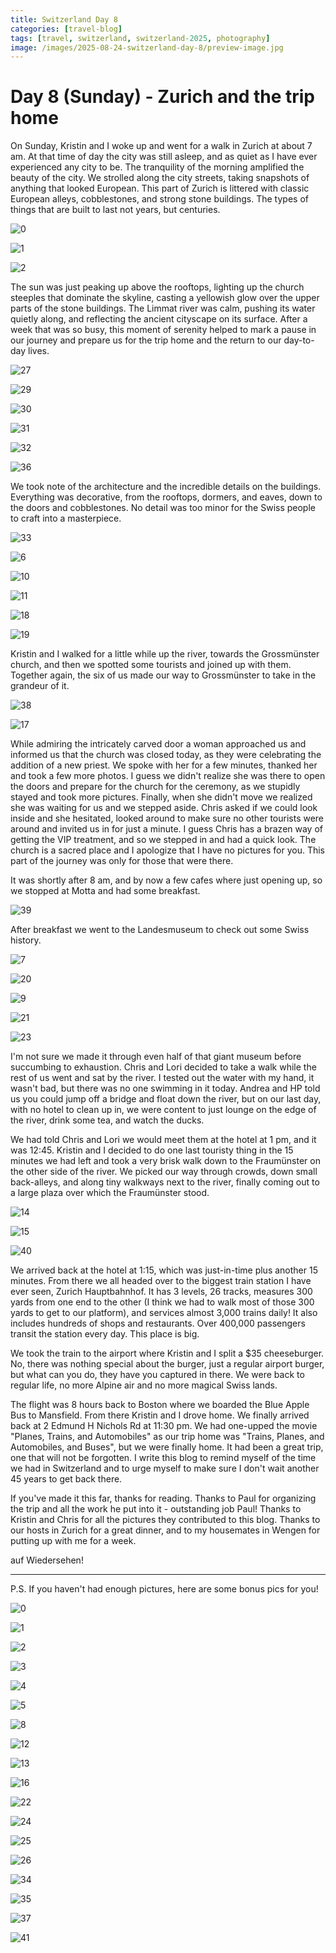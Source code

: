 ```yaml
---
title: Switzerland Day 8
categories: [travel-blog]
tags: [travel, switzerland, switzerland-2025, photography]
image: /images/2025-08-24-switzerland-day-8/preview-image.jpg
---
```


# Day 8 (Sunday) - Zurich and the trip home

On Sunday, Kristin and I woke up and went for a walk in Zurich at about 7 am. At that time of day the city was still asleep, and as quiet as I have ever experienced any city to be. The tranquility of the morning amplified the beauty of the city. We strolled along the city streets, taking snapshots of anything that looked European. This part of Zurich is littered with classic European alleys, cobblestones, and strong stone buildings. The types of things that are built to last not years, but centuries.

<a href='javascript:void(0);' name='pic-90'></a>
![0](/images/2025-08-24-switzerland-day-8/switzerland-day-8-1-0.jpg)

<a href='javascript:void(0);' name='pic-91'></a>
![1](/images/2025-08-24-switzerland-day-8/switzerland-day-8-1-1.jpg)

<a href='javascript:void(0);' name='pic-92'></a>
![2](/images/2025-08-24-switzerland-day-8/switzerland-day-8-1-2.jpg)

The sun was just peaking up above the rooftops, lighting up the church steeples that dominate the skyline, casting a yellowish glow over the upper parts of the stone buildings. The Limmat river was calm, pushing its water quietly along, and reflecting the ancient cityscape on its surface. After a week that was so busy, this moment of serenity helped to mark a pause in our journey and prepare us for the trip home and the return to our day-to-day lives.

<a href='javascript:void(0);' name='pic-27'></a>
![27](/images/2025-08-24-switzerland-day-8/switzerland-day-8-27.jpg)
_&nbsp; <a href='{% link photo_info/pi-2025-08-24-switzerland-day-8-27.md %}'><i class='fa fa-info-circle' style='font-size: 0.73em;'></i></a>_

<a href='javascript:void(0);' name='pic-29'></a>
![29](/images/2025-08-24-switzerland-day-8/switzerland-day-8-29.jpg)
_&nbsp; <a href='{% link photo_info/pi-2025-08-24-switzerland-day-8-29.md %}'><i class='fa fa-info-circle' style='font-size: 0.73em;'></i></a>_

<a href='javascript:void(0);' name='pic-30'></a>
![30](/images/2025-08-24-switzerland-day-8/switzerland-day-8-30.jpg)

<a href='javascript:void(0);' name='pic-31'></a>
![31](/images/2025-08-24-switzerland-day-8/switzerland-day-8-31.jpg)
_&nbsp; <a href='{% link photo_info/pi-2025-08-24-switzerland-day-8-31.md %}'><i class='fa fa-info-circle' style='font-size: 0.73em;'></i></a>_

<a href='javascript:void(0);' name='pic-32'></a>
![32](/images/2025-08-24-switzerland-day-8/switzerland-day-8-32.jpg)
_&nbsp; <a href='{% link photo_info/pi-2025-08-24-switzerland-day-8-32.md %}'><i class='fa fa-info-circle' style='font-size: 0.73em;'></i></a>_

<a href='javascript:void(0);' name='pic-36'></a>
![36](/images/2025-08-24-switzerland-day-8/switzerland-day-8-36.jpg)
_&nbsp; <a href='{% link photo_info/pi-2025-08-24-switzerland-day-8-36.md %}'><i class='fa fa-info-circle' style='font-size: 0.73em;'></i></a>_

We took note of the architecture and the incredible details on the buildings. Everything was decorative, from the rooftops, dormers, and eaves, down to the doors and cobblestones. No detail was too minor for the Swiss people to craft into a masterpiece.

<a href='javascript:void(0);' name='pic-33'></a>
![33](/images/2025-08-24-switzerland-day-8/switzerland-day-8-33.jpg)
_&nbsp; <a href='{% link photo_info/pi-2025-08-24-switzerland-day-8-33.md %}'><i class='fa fa-info-circle' style='font-size: 0.73em;'></i></a>_

<a href='javascript:void(0);' name='pic-6'></a>
![6](/images/2025-08-24-switzerland-day-8/switzerland-day-8-6.jpg)
_&nbsp; <a href='{% link photo_info/pi-2025-08-24-switzerland-day-8-6.md %}'><i class='fa fa-info-circle' style='font-size: 0.73em;'></i></a>_

<a href='javascript:void(0);' name='pic-10'></a>
![10](/images/2025-08-24-switzerland-day-8/switzerland-day-8-10.jpg)
_&nbsp; <a href='{% link photo_info/pi-2025-08-24-switzerland-day-8-10.md %}'><i class='fa fa-info-circle' style='font-size: 0.73em;'></i></a>_
<a href='javascript:void(0);' name='pic-11'></a>

![11](/images/2025-08-24-switzerland-day-8/switzerland-day-8-11.jpg)
_&nbsp; <a href='{% link photo_info/pi-2025-08-24-switzerland-day-8-11.md %}'><i class='fa fa-info-circle' style='font-size: 0.73em;'></i></a>_

<a href='javascript:void(0);' name='pic-18'></a>
![18](/images/2025-08-24-switzerland-day-8/switzerland-day-8-18.jpg)
_&nbsp; <a href='{% link photo_info/pi-2025-08-24-switzerland-day-8-18.md %}'><i class='fa fa-info-circle' style='font-size: 0.73em;'></i></a>_

<a href='javascript:void(0);' name='pic-19'></a>
![19](/images/2025-08-24-switzerland-day-8/switzerland-day-8-19.jpg)
_&nbsp; <a href='{% link photo_info/pi-2025-08-24-switzerland-day-8-19.md %}'><i class='fa fa-info-circle' style='font-size: 0.73em;'></i></a>_

Kristin and I walked for a little while up the river, towards the Grossmünster church, and then we spotted some tourists and joined up with them. Together again, the six of us made our way to Grossmünster to take in the grandeur of it.

<a href='javascript:void(0);' name='pic-38'></a>
![38](/images/2025-08-24-switzerland-day-8/switzerland-day-8-38.jpg)
_&nbsp; <a href='{% link photo_info/pi-2025-08-24-switzerland-day-8-38.md %}'><i class='fa fa-info-circle' style='font-size: 0.73em;'></i></a>_

<a href='javascript:void(0);' name='pic-17'></a>
![17](/images/2025-08-24-switzerland-day-8/switzerland-day-8-17.jpg)
_&nbsp; <a href='{% link photo_info/pi-2025-08-24-switzerland-day-8-17.md %}'><i class='fa fa-info-circle' style='font-size: 0.73em;'></i></a>_

While admiring the intricately carved door a woman approached us and informed us that the church was closed today, as they were celebrating the addition of a new priest. We spoke with her for a few minutes, thanked her and took a few more photos. I guess we didn't realize she was there to open the doors and prepare for the church for the ceremony, as we stupidly stayed and took more pictures. Finally, when she didn't move we realized she was waiting for us and we stepped aside. Chris asked if we could look inside and she hesitated, looked around to make sure no other tourists were around and invited us in for just a minute. I guess Chris has a brazen way of getting the VIP treatment, and so we stepped in and had a quick look. The church is a sacred place and I apologize that I have no pictures for you. This part of the journey was only for those that were there.

It was shortly after 8 am, and by now a few cafes where just opening up, so we stopped at Motta and had some breakfast.

<a href='javascript:void(0);' name='pic-39'></a>
![39](/images/2025-08-24-switzerland-day-8/switzerland-day-8-39.jpg)

After breakfast we went to the Landesmuseum to check out some Swiss history.

<a href='javascript:void(0);' name='pic-7'></a>
![7](/images/2025-08-24-switzerland-day-8/switzerland-day-8-7.jpg)
_&nbsp; <a href='{% link photo_info/pi-2025-08-24-switzerland-day-8-7.md %}'><i class='fa fa-info-circle' style='font-size: 0.73em;'></i></a>_

<a href='javascript:void(0);' name='pic-20'></a>
![20](/images/2025-08-24-switzerland-day-8/switzerland-day-8-20.jpg)
_&nbsp; <a href='{% link photo_info/pi-2025-08-24-switzerland-day-8-20.md %}'><i class='fa fa-info-circle' style='font-size: 0.73em;'></i></a>_

<a href='javascript:void(0);' name='pic-9'></a>
![9](/images/2025-08-24-switzerland-day-8/switzerland-day-8-9.jpg)
_&nbsp; <a href='{% link photo_info/pi-2025-08-24-switzerland-day-8-9.md %}'><i class='fa fa-info-circle' style='font-size: 0.73em;'></i></a>_

<a href='javascript:void(0);' name='pic-21'></a>
![21](/images/2025-08-24-switzerland-day-8/switzerland-day-8-21.jpg)
_&nbsp; <a href='{% link photo_info/pi-2025-08-24-switzerland-day-8-21.md %}'><i class='fa fa-info-circle' style='font-size: 0.73em;'></i></a>_

<a href='javascript:void(0);' name='pic-23'></a>
![23](/images/2025-08-24-switzerland-day-8/switzerland-day-8-23.jpg)
_&nbsp; <a href='{% link photo_info/pi-2025-08-24-switzerland-day-8-23.md %}'><i class='fa fa-info-circle' style='font-size: 0.73em;'></i></a>_

I'm not sure we made it through even half of that giant museum before succumbing to exhaustion. Chris and Lori decided to take a walk while the rest of us went and sat by the river. I tested out the water with my hand, it wasn't bad, but there was no one swimming in it today. Andrea and HP told us you could jump off a bridge and float down the river, but on our last day, with no hotel to clean up in, we were content to just lounge on the edge of the river, drink some tea, and watch the ducks.

We had told Chris and Lori we would meet them at the hotel at 1 pm, and it was 12:45. Kristin and I decided to do one last touristy thing in the 15 minutes we had left and took a very brisk walk down to the Fraumünster on the other side of the river. We picked our way through crowds, down small back-alleys, and along tiny walkways next to the river, finally coming out to a large plaza over which the Fraumünster stood.

<a href='javascript:void(0);' name='pic-14'></a>
![14](/images/2025-08-24-switzerland-day-8/switzerland-day-8-14.jpg)
_&nbsp; <a href='{% link photo_info/pi-2025-08-24-switzerland-day-8-14.md %}'><i class='fa fa-info-circle' style='font-size: 0.73em;'></i></a>_

<a href='javascript:void(0);' name='pic-15'></a>
![15](/images/2025-08-24-switzerland-day-8/switzerland-day-8-15.jpg)
_&nbsp; <a href='{% link photo_info/pi-2025-08-24-switzerland-day-8-15.md %}'><i class='fa fa-info-circle' style='font-size: 0.73em;'></i></a>_

<a href='javascript:void(0);' name='pic-40'></a>
![40](/images/2025-08-24-switzerland-day-8/switzerland-day-8-40.jpg)
_&nbsp; <a href='{% link photo_info/pi-2025-08-24-switzerland-day-8-40.md %}'><i class='fa fa-info-circle' style='font-size: 0.73em;'></i></a>_

We arrived back at the hotel at 1:15, which was just-in-time plus another 15 minutes. From there we all headed over to the biggest train station I have ever seen, Zurich Hauptbahnhof. It has 3 levels, 26 tracks, measures 300 yards from one end to the other (I think we had to walk most of those 300 yards to get to our platform), and services almost 3,000 trains daily! It also includes hundreds of shops and restaurants. Over 400,000 passengers transit the station every day. This place is big.

We took the train to the airport where Kristin and I split a $35 cheeseburger. No, there was nothing special about the burger, just a regular airport burger, but what can you do, they have you captured in there. We were back to regular life, no more Alpine air and no more magical Swiss lands.

The flight was 8 hours back to Boston where we boarded the Blue Apple Bus to Mansfield. From there Kristin and I drove home. We finally arrived back at 2 Edmund H Nichols Rd at 11:30 pm. We had one-upped the movie "Planes, Trains, and Automobiles" as our trip home was "Trains, Planes, and Automobiles, and Buses", but we were finally home. It had been a great trip, one that will not be forgotten. I write this blog to remind myself of the time we had in Switzerland and to urge myself to make sure I don't wait another 45 years to get back there.

If you've made it this far, thanks for reading. Thanks to Paul for organizing the trip and all the work he put into it - outstanding job Paul! Thanks to Kristin and Chris for all the pictures they contributed to this blog.  Thanks to our hosts in Zurich for a great dinner, and to my housemates in Wengen for putting up with me for a week.

auf Wiedersehen!

---

P.S. If you haven't had enough pictures, here are some bonus pics for you!

<a href='javascript:void(0);' name='pic-0'></a>

![0](/images/2025-08-24-switzerland-day-8/switzerland-day-8-0.jpg)
_&nbsp; <a href='{% link photo_info/pi-2025-08-24-switzerland-day-8-0.md %}'><i class='fa fa-info-circle' style='font-size: 0.73em;'></i></a>_

<a href='javascript:void(0);' name='pic-1'></a>
![1](/images/2025-08-24-switzerland-day-8/switzerland-day-8-1.jpg)
_&nbsp; <a href='{% link photo_info/pi-2025-08-24-switzerland-day-8-1.md %}'><i class='fa fa-info-circle' style='font-size: 0.73em;'></i></a>_

<a href='javascript:void(0);' name='pic-2'></a>
![2](/images/2025-08-24-switzerland-day-8/switzerland-day-8-2.jpg)
_&nbsp; <a href='{% link photo_info/pi-2025-08-24-switzerland-day-8-2.md %}'><i class='fa fa-info-circle' style='font-size: 0.73em;'></i></a>_

<a href='javascript:void(0);' name='pic-3'></a>
![3](/images/2025-08-24-switzerland-day-8/switzerland-day-8-3.jpg)
_&nbsp; <a href='{% link photo_info/pi-2025-08-24-switzerland-day-8-3.md %}'><i class='fa fa-info-circle' style='font-size: 0.73em;'></i></a>_

<a href='javascript:void(0);' name='pic-4'></a>
![4](/images/2025-08-24-switzerland-day-8/switzerland-day-8-4.jpg)
_&nbsp; <a href='{% link photo_info/pi-2025-08-24-switzerland-day-8-4.md %}'><i class='fa fa-info-circle' style='font-size: 0.73em;'></i></a>_

<a href='javascript:void(0);' name='pic-5'></a>
![5](/images/2025-08-24-switzerland-day-8/switzerland-day-8-5.jpg)
_&nbsp; <a href='{% link photo_info/pi-2025-08-24-switzerland-day-8-5.md %}'><i class='fa fa-info-circle' style='font-size: 0.73em;'></i></a>_

<a href='javascript:void(0);' name='pic-8'></a>
![8](/images/2025-08-24-switzerland-day-8/switzerland-day-8-8.jpg)
_&nbsp; <a href='{% link photo_info/pi-2025-08-24-switzerland-day-8-8.md %}'><i class='fa fa-info-circle' style='font-size: 0.73em;'></i></a>_

<a href='javascript:void(0);' name='pic-12'></a>
![12](/images/2025-08-24-switzerland-day-8/switzerland-day-8-12.jpg)
_&nbsp; <a href='{% link photo_info/pi-2025-08-24-switzerland-day-8-12.md %}'><i class='fa fa-info-circle' style='font-size: 0.73em;'></i></a>_

<a href='javascript:void(0);' name='pic-13'></a>

![13](/images/2025-08-24-switzerland-day-8/switzerland-day-8-13.jpg)
_&nbsp; <a href='{% link photo_info/pi-2025-08-24-switzerland-day-8-13.md %}'><i class='fa fa-info-circle' style='font-size: 0.73em;'></i></a>_

<a href='javascript:void(0);' name='pic-16'></a>
![16](/images/2025-08-24-switzerland-day-8/switzerland-day-8-16.jpg)
_&nbsp; <a href='{% link photo_info/pi-2025-08-24-switzerland-day-8-16.md %}'><i class='fa fa-info-circle' style='font-size: 0.73em;'></i></a>_

<a href='javascript:void(0);' name='pic-22'></a>

![22](/images/2025-08-24-switzerland-day-8/switzerland-day-8-22.jpg)
_&nbsp; <a href='{% link photo_info/pi-2025-08-24-switzerland-day-8-22.md %}'><i class='fa fa-info-circle' style='font-size: 0.73em;'></i></a>_

<a href='javascript:void(0);' name='pic-24'></a>

![24](/images/2025-08-24-switzerland-day-8/switzerland-day-8-24.jpg)
_&nbsp; <a href='{% link photo_info/pi-2025-08-24-switzerland-day-8-24.md %}'><i class='fa fa-info-circle' style='font-size: 0.73em;'></i></a>_

<a href='javascript:void(0);' name='pic-25'></a>

![25](/images/2025-08-24-switzerland-day-8/switzerland-day-8-25.jpg)
_&nbsp; <a href='{% link photo_info/pi-2025-08-24-switzerland-day-8-25.md %}'><i class='fa fa-info-circle' style='font-size: 0.73em;'></i></a>_

<a href='javascript:void(0);' name='pic-26'></a>

![26](/images/2025-08-24-switzerland-day-8/switzerland-day-8-26.jpg)
_&nbsp; <a href='{% link photo_info/pi-2025-08-24-switzerland-day-8-26.md %}'><i class='fa fa-info-circle' style='font-size: 0.73em;'></i></a>_


<a href='javascript:void(0);' name='pic-34'></a>

![34](/images/2025-08-24-switzerland-day-8/switzerland-day-8-34.jpg)
_&nbsp; <a href='{% link photo_info/pi-2025-08-24-switzerland-day-8-34.md %}'><i class='fa fa-info-circle' style='font-size: 0.73em;'></i></a>_

<a href='javascript:void(0);' name='pic-35'></a>

![35](/images/2025-08-24-switzerland-day-8/switzerland-day-8-35.jpg)
_&nbsp; <a href='{% link photo_info/pi-2025-08-24-switzerland-day-8-35.md %}'><i class='fa fa-info-circle' style='font-size: 0.73em;'></i></a>_


<a href='javascript:void(0);' name='pic-37'></a>

![37](/images/2025-08-24-switzerland-day-8/switzerland-day-8-37.jpg)
_&nbsp; <a href='{% link photo_info/pi-2025-08-24-switzerland-day-8-37.md %}'><i class='fa fa-info-circle' style='font-size: 0.73em;'></i></a>_

<a href='javascript:void(0);' name='pic-41'></a>

![41](/images/2025-08-24-switzerland-day-8/switzerland-day-8-41.jpg)
_&nbsp; <a href='{% link photo_info/pi-2025-08-24-switzerland-day-8-41.md %}'><i class='fa fa-info-circle' style='font-size: 0.73em;'></i></a>_

